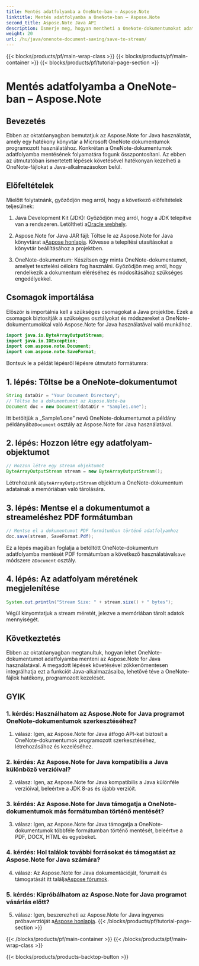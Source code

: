 ```yaml
---
title: Mentés adatfolyamba a OneNote-ban – Aspose.Note
linktitle: Mentés adatfolyamba a OneNote-ban – Aspose.Note
second_title: Aspose.Note Java API
description: Ismerje meg, hogyan mentheti a OneNote-dokumentumokat adatfolyamba Java nyelven az Aspose.Note segítségével. Könnyedén integrálhatja ezt a funkciót alkalmazásaiba.
weight: 20
url: /hu/java/onenote-document-saving/save-to-stream/
---
```


{{< blocks/products/pf/main-wrap-class >}}
{{< blocks/products/pf/main-container >}}
{{< blocks/products/pf/tutorial-page-section >}}

# Mentés adatfolyamba a OneNote-ban – Aspose.Note

## Bevezetés

Ebben az oktatóanyagban bemutatjuk az Aspose.Note for Java használatát, amely egy hatékony könyvtár a Microsoft OneNote dokumentumok programozott használatához. Konkrétan a OneNote-dokumentumok adatfolyamba mentésének folyamatára fogunk összpontosítani. Az ebben az útmutatóban ismertetett lépések követésével hatékonyan kezelheti a OneNote-fájlokat a Java-alkalmazásokon belül.

## Előfeltételek

Mielőtt folytatnánk, győződjön meg arról, hogy a következő előfeltételek teljesülnek:

1.  Java Development Kit (JDK): Győződjön meg arról, hogy a JDK telepítve van a rendszeren. Letöltheti a[Oracle webhely](https://www.oracle.com/java/technologies/javase-jdk11-downloads.html).
   
2.  Aspose.Note for Java JAR fájl: Töltse le az Aspose.Note for Java könyvtárat a[Aspose honlapja](https://releases.aspose.com/note/java/). Kövesse a telepítési utasításokat a könyvtár beállításához a projektben.

3. OneNote-dokumentum: Készítsen egy minta OneNote-dokumentumot, amelyet tesztelési célokra fog használni. Győződjön meg arról, hogy rendelkezik a dokumentum eléréséhez és módosításához szükséges engedélyekkel.

## Csomagok importálása

Először is importálnia kell a szükséges csomagokat a Java projektbe. Ezek a csomagok biztosítják a szükséges osztályokat és módszereket a OneNote-dokumentumokkal való Aspose.Note for Java használatával való munkához.

```java
import java.io.ByteArrayOutputStream;
import java.io.IOException;
import com.aspose.note.Document;
import com.aspose.note.SaveFormat;
```

Bontsuk le a példát lépésről lépésre útmutató formátumra:

## 1. lépés: Töltse be a OneNote-dokumentumot

```java
String dataDir = "Your Document Directory";
// Töltse be a dokumentumot az Aspose.Note-ba
Document doc = new Document(dataDir + "Sample1.one");
```

 Itt betöltjük a „Sample1.one” nevű OneNote-dokumentumot a példány példányába`Document` osztály az Aspose.Note for Java használatával.

## 2. lépés: Hozzon létre egy adatfolyam-objektumot

```java
// Hozzon létre egy stream objektumot
ByteArrayOutputStream stream = new ByteArrayOutputStream();
```

 Létrehozunk a`ByteArrayOutputStream` objektum a OneNote-dokumentum adatainak a memóriában való tárolására.

## 3. lépés: Mentse el a dokumentumot a streameléshez PDF formátumban

```java
// Mentse el a dokumentumot PDF formátumban történő adatfolyamhoz
doc.save(stream, SaveFormat.Pdf);
```

 Ez a lépés magában foglalja a betöltött OneNote-dokumentum adatfolyamba mentését PDF formátumban a következő használatával`save` módszere a`Document` osztály.

## 4. lépés: Az adatfolyam méretének megjelenítése

```java
System.out.println("Stream Size: " + stream.size() + " bytes");
```

Végül kinyomtatjuk a stream méretét, jelezve a memóriában tárolt adatok mennyiségét.

## Következtetés

Ebben az oktatóanyagban megtanultuk, hogyan lehet OneNote-dokumentumot adatfolyamba menteni az Aspose.Note for Java használatával. A megadott lépések követésével zökkenőmentesen integrálhatja ezt a funkciót Java-alkalmazásaiba, lehetővé téve a OneNote-fájlok hatékony, programozott kezelését.

## GYIK

### 1. kérdés: Használhatom az Aspose.Note for Java programot OneNote-dokumentumok szerkesztéséhez?

1. válasz: Igen, az Aspose.Note for Java átfogó API-kat biztosít a OneNote-dokumentumok programozott szerkesztéséhez, létrehozásához és kezeléséhez.

### 2. kérdés: Az Aspose.Note for Java kompatibilis a Java különböző verzióival?

2. válasz: Igen, az Aspose.Note for Java kompatibilis a Java különféle verzióival, beleértve a JDK 8-as és újabb verzióit.

### 3. kérdés: Az Aspose.Note for Java támogatja a OneNote-dokumentumok más formátumban történő mentését?

3. válasz: Igen, az Aspose.Note for Java támogatja a OneNote-dokumentumok többféle formátumban történő mentését, beleértve a PDF, DOCX, HTML és egyebeket.

### 4. kérdés: Hol találok további forrásokat és támogatást az Aspose.Note for Java számára?

4. válasz: Az Aspose.Note for Java dokumentációját, fórumait és támogatását itt találja[Aspose fórumok](https://forum.aspose.com/c/note/28).

### 5. kérdés: Kipróbálhatom az Aspose.Note for Java programot vásárlás előtt?

 5. válasz: Igen, beszerezheti az Aspose.Note for Java ingyenes próbaverzióját a[Aspose honlapja](https://releases.aspose.com/).
{{< /blocks/products/pf/tutorial-page-section >}}

{{< /blocks/products/pf/main-container >}}
{{< /blocks/products/pf/main-wrap-class >}}

{{< blocks/products/products-backtop-button >}}
